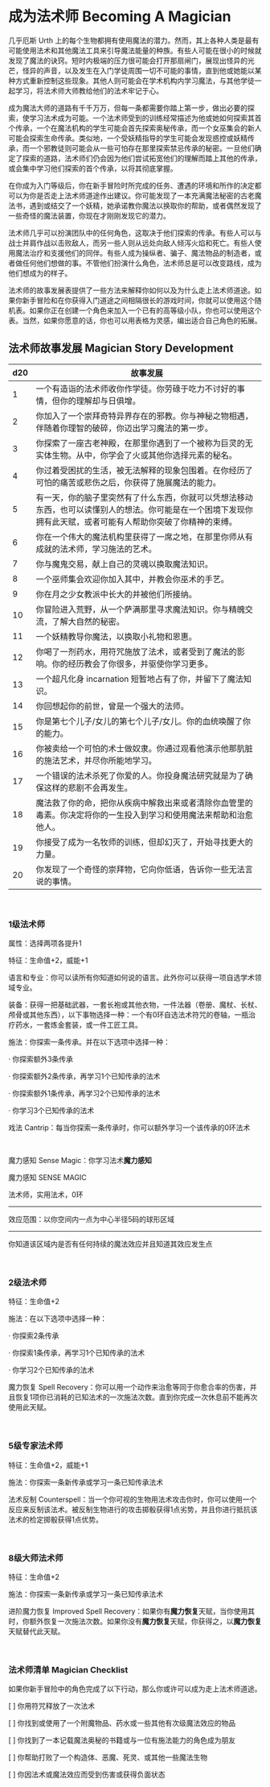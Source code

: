 # 成为法术师 Becoming A Magician

几乎厄斯 Urth
上的每个生物都拥有使用魔法的潜力。然而，其上各种人类是最有可能使用法术和其他魔法工具来引导魔法能量的种族。有些人可能在很小的时候就发现了魔法的诀窍。短时内极端的压力很可能会打开那扇闸门，展现出怪异的光芒，怪异的声音，以及发生在入门学徒周围一切不可能的事情，直到他或她能以某种方式重新控制这些现象。其他人则可能会在学术机构内学习魔法，与其他学徒一起学习，将法术师大师教给他们的法术牢记于心。

成为魔法大师的道路有千千万万，但每一条都需要你踏上第一步，做出必要的探索，使学习法术成为可能。一个法术师受到的训练经常描述为他或她如何探索其首个传承，一个在魔法机构的学生可能会首先探索奥秘传承，而一个女巫集会的新人可能会探索生命传承。类似地，一个受妖精指导的学生可能会发现惑控或妖精传承，而一个邪教徒则可能会从一些可怕存在那里探索禁忌传承的秘密。一旦他们确定了探索的道路，法术师们仍会因为他们尝试拓宽他们的理解而踏上其他的传承，或会集中学习他们探索的首个传承，以将其彻底掌握。

在你成为入门等级后，你在新手冒险时所完成的任务、遭遇的环境和所作的决定都可以为你是否走上法术师道途作出建议。你可能发现了一本充满魔法秘密的古老魔法书，遇到或结交了一个妖精，她承诺教你魔法以换取你的帮助，或者偶然发现了一些奇怪的魔法装置，你现在才刚刚发现它的潜力。

法术师几乎可以扮演团队中的任何角色，这取决于他们探索的传承。有些人可以与战士并肩作战以击败敌人，而另一些人则从远处向敌人倾泻火焰和死亡。有些人使用魔法治疗和支援他们的同伴。有些人成为操纵者、骗子、魔法物品的制造者，或者做任何他们想做的事。不管他们扮演什么角色，法术师总是可以改变路线，成为他们想成为的样子。

法术师的故事发展表提供了一些方法来解释你如何以及为什么走上法术师道途。如果你新手冒险和在你获得入门道途之间相隔很长的游戏时间，你就可以使用这个随机表。如果你正在创建一个角色来加入一个已有的高等级小队，你也可以使用这个表。当然，如果你愿意的话，你也可以用表格为灵感，编出适合自己角色的拓展。

## 法术师故事发展 Magician Story Development

<table>
<thead>
<tr class="header">
<th>d20</th>
<th>故事发展</th>
</tr>
</thead>
<tbody>
<tr class="odd">
<td>1</td>
<td>一个有造诣的法术师收你作学徒。你劳碌于吃力不讨好的事情，但你的理解却与日俱增。</td>
</tr>
<tr class="even">
<td>2</td>
<td>你加入了一个崇拜奇特异界存在的邪教。你与神秘之物相遇，伴随着你理智的破碎，你迈出学习魔法的第一步。</td>
</tr>
<tr class="odd">
<td>3</td>
<td>你探索了一座古老神殿，在那里你遇到了一个被称为巨灵的无实体生物。从中，你学会了火或其他你选择元素的秘名。</td>
</tr>
<tr class="even">
<td>4</td>
<td>你过着受困扰的生活，被无法解释的现象包围着。在你经历了可怕的痛苦或悲伤之后，你获得了施展魔法的能力。</td>
</tr>
<tr class="odd">
<td>5</td>
<td>有一天，你的脑子里突然有了什么东西，你就可以凭想法移动东西，也可以读懂别人的想法。你可能是在一个困境下发现你拥有此天赋，或者可能有人帮助你突破了你精神的束缚。</td>
</tr>
<tr class="even">
<td>6</td>
<td>你在一个伟大的魔法机构里获得了一席之地，在那里你师从有成就的法术师，学习施法的艺术。</td>
</tr>
<tr class="odd">
<td>7</td>
<td>你与魔鬼交易，献上自己的灵魂以换取魔法知识。</td>
</tr>
<tr class="even">
<td>8</td>
<td>一个巫师集会欢迎你加入其中，并教会你巫术的手艺。</td>
</tr>
<tr class="odd">
<td>9</td>
<td>你在月之少女教派中长大的并被他们所接纳。</td>
</tr>
<tr class="even">
<td>10</td>
<td>你冒险进入荒野，从一个萨满那里寻求魔法知识。你与精魄交流，了解大自然的秘密。</td>
</tr>
<tr class="odd">
<td>11</td>
<td>一个妖精教导你魔法，以换取小礼物和恩惠。</td>
</tr>
<tr class="even">
<td>12</td>
<td>你喝了一剂药水，用符咒施放了法术，或者受到了魔法的影响。你的经历教会了你很多，并驱使你学习更多。</td>
</tr>
<tr class="odd">
<td>13</td>
<td>一个超凡化身 incarnation 短暂地占有了你，并留下了魔法知识。</td>
</tr>
<tr class="even">
<td>14</td>
<td>你回想起你的前世，曾是一个强大的法师。</td>
</tr>
<tr class="odd">
<td>15</td>
<td>你是第七个儿子/女儿的第七个儿子/女儿。你的血统唤醒了你的能力。</td>
</tr>
<tr class="even">
<td>16</td>
<td>你被卖给一个可怕的术士做奴隶。你通过观看他演示他那肮脏的施法艺术，并尽你所能地学习。</td>
</tr>
<tr class="odd">
<td>17</td>
<td>一个错误的法术杀死了你爱的人。你投身魔法研究就是为了确保这样的悲剧不会再发生。</td>
</tr>
<tr class="even">
<td>18</td>
<td>魔法救了你的命，把你从疾病中解救出来或者清除你血管里的毒素。你决定将你的一生投入到学习和使用魔法来帮助和治愈他人。</td>
</tr>
<tr class="odd">
<td>19</td>
<td>你接受了成为一名牧师的训练，但却幻灭了，开始寻找更大的力量。</td>
</tr>
<tr class="even">
<td>20</td>
<td>你发现了一个奇怪的崇拜物，它向你低语，告诉你一些无法言说的事情。</td>
</tr>
</tbody>
</table>

 

### 1级法术师

属性：选择两项各提升1

特征：生命值+2，威能+1

语言和专业：你可以读所有你知道如何说的语言。此外你可以获得一项自选学术领域专业。

装备：获得一把基础武器，一套长袍或其他衣物，一件法器（卷册、魔杖、长杖、颅骨或其他东西），以下事物选择一种：一个有0环自选法术符咒的卷轴，一瓶治疗药水，一套炼金套装，或一件工匠工具。

施法：你探索一条传承。并在以下选项中选择一种：

· 你探索额外3条传承

· 你探索额外2条传承，再学习1个已知传承的法术

· 你探索额外1条传承，再学习2个已知传承的法术

· 你学习3个已知传承的法术

戏法 Cantrip：每当你探索一条传承时，你可以额外学习一个该传承的0环法术

 

魔力感知 Sense Magic：你学习法术**魔力感知**

魔力感知 SENSE MAGIC

法术师，实用法术，0环

------------------------------------------------------------------------

效应范围：以你空间内一点为中心半径5码的球形区域

------------------------------------------------------------------------

你知道该区域内是否有任何持续的魔法效应并且知道其效应发生点

 

### 2级法术师

特征：生命值+2

施法：在以下选项中选择一种：

· 你探索2条传承

· 你探索1条传承，再学习1个已知传承的法术

· 你学习2个已知传承的法术

魔力恢复 Spell
Recovery：你可以用一个动作来治愈等同于你愈合率的伤害，并且恢复1项你已消耗的已知法术的一次施法次数。直到你完成一次休息前不能再次使用此天赋。

 

### 5级专家法术师

特征：生命值+2，威能+1

施法：你探索一条新传承或学习一条已知传承法术

法术反制
Counterspell：当一个你可视的生物用法术攻击你时，你可以使用一个反应来反制该法术。被反制生物进行的攻击掷骰获得1点劣势，并且你进行抵抗该法术的检定掷骰获得1点优势。

 

### 8级大师法术师

特征：生命值+2

施法：你探索一条新传承或学习一条已知传承法术

进阶魔力恢复 Improved Spell
Recovery：如果你有**魔力恢复**天赋，当你使用其时，你额外恢复一次施法次数。如果你没有**魔力恢复**天赋，你获得之，以**魔力恢复**天赋替代此天赋。

 

### 法术师清单 Magician Checklist

如果你新手冒险中的角色完成了以下行动，那么你或许可以成为走上法术师道途。

\[ \] 你用符咒释放了一次法术

\[ \] 你找到或使用了一个附魔物品、药水或一些其他有次级魔法效应的物品

\[ \] 你找到了一本记载魔法奥秘的书籍或与一位有施法能力的角色成为朋友

\[ \] 你帮助打败了一个构造体、恶魔、死灵、或其他一些魔法生物

\[ \] 你因法术或魔法效应而受到伤害或获得负面状态
